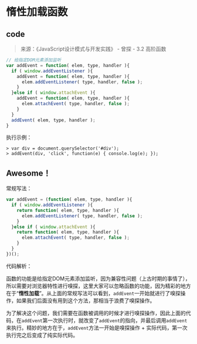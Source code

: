 # 惰性加载函数



## code

> 来源：《JavaScript设计模式与开发实践》 - 曾探 - 3.2 高阶函数

``` js
// 给指定DOM元素添加监听
var addEvent = function( elem, type, handler ){
  if ( window.addEventListener ){
    addEvent = function( elem, type, handler ){
      elem.addEventListener( type, handler, false );
    }
  }else if ( window.attachEvent ){
    addEvent = function( elem, type, handler ){
      elem.attachEvent( type, handler, false );
    }
  }
  addEvent( elem, type, handler );
} 
```

执行示例：

```shell
> var div = document.querySelector('#div');
> addEvent(div, 'click', function(e) { console.log(e); });
```



## Awesome！

常规写法：

``` js
var addEvent = (function( elem, type, handler ){
  if ( window.addEventListener ){
    return function( elem, type, handler ){
      elem.addEventListener( type, handler, false );
    }
  }else if ( window.attachEvent ){
    return function( elem, type, handler ){
      elem.attachEvent( type, handler, false );
    }
  }
})();
```



代码解析：

函数的功能是给指定DOM元素添加监听，因为兼容性问题（上古时期的事情了），所以需要对浏览器特性进行嗅探，这里大家可以忽略函数的功能，因为精彩的地方在于“**惰性加载**”。从上面的常规写法可以看到，`addEvent`一开始就进行了嗅探操作，如果我们后面没有用到这个方法，那相当于浪费了嗅探操作。



为了解决这个问题，我们需要在函数被调用的时候才进行嗅探操作，因此上面的代码，在`addEvent`第一次执行时，就改变了`addEvent`的指向，并最后调用`addEvent`来执行。精妙的地方在于，`addEvent`方法一开始是嗅探操作 + 实际代码，第一次执行完之后变成了纯实际代码。